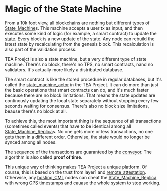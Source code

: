 # Magic of the State Machine

From a 10k foot view, all blockchains are nothing but different types of [State_Machine](teaproject/tapp-tutor/State_Machine.md)s.  This machine accepts a user tx as input, and then executes some kind of logic (for example, a smart contract) to update the [state](state.md). Every block is a new update of the state. Any node can rebuild the latest state by recalculating from the genesis block. This recalculation is also part of the validation process.

TEA Proejct is also a state machine, but a very different type of state machine. There's no block, there's no TPS, no smart contracts, nand no validators. It's actually more likely a distributed database. 

The smart contract is like the stored procedure in regular databases, but it's called the [state_machine_actor](state_machine_actor.md) in the TEA Project. It can do more than just the basic operations that smart contracts can do, and it's much faster because there are no block limitations. That means the state updates are continously updating the local state separately without stopping every few seconds waiting for consensus. There's also no block size limitations, beause there's no block at all.

To achieve this, the most important thing is the sequence of all transactions (sometimes called events) that have to be identical among all [State_Machine_Replica](State_Machine_Replica.md)s. No one gets more or less transactions, no one gets them in a different order. Otherwise, the state would no longer be synced among all nodes.

The sequence of the transactions are guaranteed by the [conveyor](conveyor.md). The algorithm is also called **proof of time**.

This unique way of thinking makes TEA Project a unique platform. Of course, this is based on the trust from layer1 and [remote_attestation](remote_attestation.md). Otherwise, any [hosting_CML](hosting_CML.md) nodes can cheat the [State_Machine_Replica](State_Machine_Replica.md) with wrong [GPS](teaproject/tapp-tutor/GPS.md) timestamps and cauase the whole system to stop working. 
